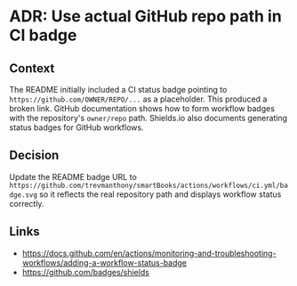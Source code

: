 # ADR: Use actual GitHub repo path in CI badge

## Context
The README initially included a CI status badge pointing to `https://github.com/OWNER/REPO/...` as a placeholder. This produced a broken link. GitHub documentation shows how to form workflow badges with the repository's `owner/repo` path. Shields.io also documents generating status badges for GitHub workflows.

## Decision
Update the README badge URL to `https://github.com/trevmanthony/smartBooks/actions/workflows/ci.yml/badge.svg` so it reflects the real repository path and displays workflow status correctly.

## Links
- <https://docs.github.com/en/actions/monitoring-and-troubleshooting-workflows/adding-a-workflow-status-badge>
- <https://github.com/badges/shields>
